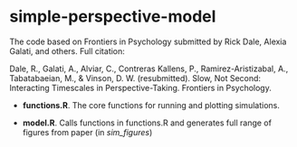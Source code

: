# simple-perspective-model

The code based on Frontiers in Psychology submitted by Rick Dale, Alexia Galati, and others. Full citation:

Dale, R., Galati, A., Alviar, C., Contreras Kallens, P., Ramirez-Aristizabal, A., Tabatabaeian, M., & Vinson, D. W. (resubmitted). Slow, Not Second: Interacting Timescales in Perspective-Taking. Frontiers in Psychology.

* **functions.R**. The core functions for running and plotting simulations.

* **model.R**. Calls functions in functions.R and generates full range of figures from paper (in *sim_figures*)